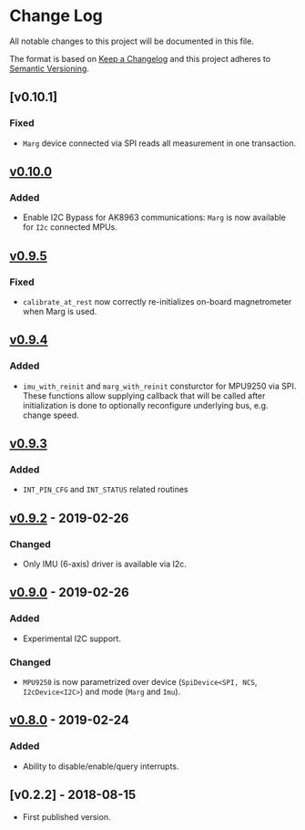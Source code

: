 # Change Log

All notable changes to this project will be documented in this file.

The format is based on [Keep a Changelog](http://keepachangelog.com/)
and this project adheres to [Semantic Versioning](http://semver.org/).

## [v0.10.1]

### Fixed

- `Marg` device connected via SPI reads all measurement in one transaction.


## [v0.10.0]

### Added

- Enable I2C Bypass for AK8963 communications: `Marg` is now available for `I2c` connected MPUs.


## [v0.9.5]

### Fixed

- `calibrate_at_rest` now correctly re-initializes on-board magnetrometer when Marg is used.

## [v0.9.4]

### Added

- `imu_with_reinit` and `marg_with_reinit` consturctor for MPU9250 via SPI.
   These functions allow supplying callback that will be called after initialization is done
   to optionally reconfigure underlying bus, e.g. change speed.

## [v0.9.3]

### Added

- `INT_PIN_CFG` and `INT_STATUS` related routines

## [v0.9.2] - 2019-02-26

### Changed

- Only IMU (6-axis) driver is available via I2c.

## [v0.9.0] - 2019-02-26

### Added

- Experimental I2C support.

### Changed

- `MPU9250` is now parametrized over device (`SpiDevice<SPI, NCS`, `I2cDevice<I2C>`) and mode (`Marg` and `Imu`).

## [v0.8.0] - 2019-02-24

### Added

- Ability to disable/enable/query interrupts.

## [v0.2.2] - 2018-08-15

- First published version.


[Unreleased]: https://github.com/copterust/mpu9250/compare/v0.10.0...HEAD
[v0.10.0]: https://github.com/copterust/mpu9250/compare/v0.9.5...v0.10.0
[v0.9.5]: https://github.com/copterust/mpu9250/compare/v0.9.4...v0.9.5
[v0.9.4]: https://github.com/copterust/mpu9250/compare/v0.9.3...v0.9.4
[v0.9.3]: https://github.com/copterust/mpu9250/compare/v0.9.2...v0.9.3
[v0.9.2]: https://github.com/copterust/mpu9250/compare/v0.9.0...v0.9.2
[v0.9.0]: https://github.com/copterust/mpu9250/compare/v0.8.0...v0.9.0
[v0.8.0]: https://github.com/copterust/mpu9250/compare/v0.2.2...v0.8.0
